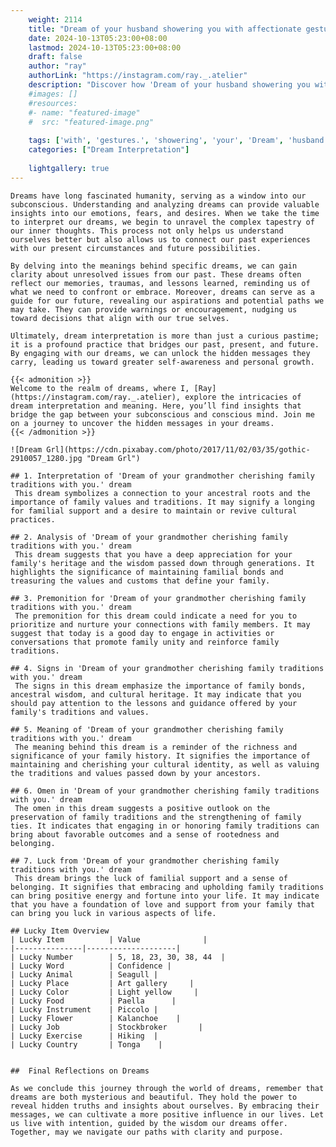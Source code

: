 ```yaml
---
    weight: 2114
    title: "Dream of your husband showering you with affectionate gestures."  # Assuming 'title' column exists
    date: 2024-10-13T05:23:00+08:00
    lastmod: 2024-10-13T05:23:00+08:00
    draft: false
    author: "ray"
    authorLink: "https://instagram.com/ray._.atelier"
    description: "Discover how 'Dream of your husband showering you with affectionate gestures.' can interpret your future and uncover its significant meanings in your life."
    #images: []
    #resources:
    #- name: "featured-image"
    #  src: "featured-image.png"
    
    tags: ['with', 'gestures.', 'showering', 'your', 'Dream', 'husband', 'affectionate', 'of', 'you']
    categories: ["Dream Interpretation"]
    
    lightgallery: true
---
```

    
    Dreams have long fascinated humanity, serving as a window into our subconscious. Understanding and analyzing dreams can provide valuable insights into our emotions, fears, and desires. When we take the time to interpret our dreams, we begin to unravel the complex tapestry of our inner thoughts. This process not only helps us understand ourselves better but also allows us to connect our past experiences with our present circumstances and future possibilities.
    
    By delving into the meanings behind specific dreams, we can gain clarity about unresolved issues from our past. These dreams often reflect our memories, traumas, and lessons learned, reminding us of what we need to confront or embrace. Moreover, dreams can serve as a guide for our future, revealing our aspirations and potential paths we may take. They can provide warnings or encouragement, nudging us toward decisions that align with our true selves.
    
    Ultimately, dream interpretation is more than just a curious pastime; it is a profound practice that bridges our past, present, and future. By engaging with our dreams, we can unlock the hidden messages they carry, leading us toward greater self-awareness and personal growth.
    
    {{< admonition >}}
    Welcome to the realm of dreams, where I, [Ray](https://instagram.com/ray._.atelier), explore the intricacies of dream interpretation and meaning. Here, you’ll find insights that bridge the gap between your subconscious and conscious mind. Join me on a journey to uncover the hidden messages in your dreams.
    {{< /admonition >}}
    
    ![Dream Grl](https://cdn.pixabay.com/photo/2017/11/02/03/35/gothic-2910057_1280.jpg "Dream Grl")
    
    ## 1. Interpretation of 'Dream of your grandmother cherishing family traditions with you.' dream
     This dream symbolizes a connection to your ancestral roots and the importance of family values and traditions. It may signify a longing for familial support and a desire to maintain or revive cultural practices.
    
    ## 2. Analysis of 'Dream of your grandmother cherishing family traditions with you.' dream
     This dream suggests that you have a deep appreciation for your family's heritage and the wisdom passed down through generations. It highlights the significance of maintaining familial bonds and treasuring the values and customs that define your family.
    
    ## 3. Premonition for 'Dream of your grandmother cherishing family traditions with you.' dream
     The premonition for this dream could indicate a need for you to prioritize and nurture your connections with family members. It may suggest that today is a good day to engage in activities or conversations that promote family unity and reinforce family traditions.
    
    ## 4. Signs in 'Dream of your grandmother cherishing family traditions with you.' dream
     The signs in this dream emphasize the importance of family bonds, ancestral wisdom, and cultural heritage. It may indicate that you should pay attention to the lessons and guidance offered by your family's traditions and values.
    
    ## 5. Meaning of 'Dream of your grandmother cherishing family traditions with you.' dream
     The meaning behind this dream is a reminder of the richness and significance of your family history. It signifies the importance of maintaining and cherishing your cultural identity, as well as valuing the traditions and values passed down by your ancestors.
    
    ## 6. Omen in 'Dream of your grandmother cherishing family traditions with you.' dream
     The omen in this dream suggests a positive outlook on the preservation of family traditions and the strengthening of family ties. It indicates that engaging in or honoring family traditions can bring about favorable outcomes and a sense of rootedness and belonging.
    
    ## 7. Luck from 'Dream of your grandmother cherishing family traditions with you.' dream
     This dream brings the luck of familial support and a sense of belonging. It signifies that embracing and upholding family traditions can bring positive energy and fortune into your life. It may indicate that you have a foundation of love and support from your family that can bring you luck in various aspects of life.
    
    ## Lucky Item Overview
    | Lucky Item          | Value              |
    |---------------|--------------------|
    | Lucky Number        | 5, 18, 23, 30, 38, 44  |
    | Lucky Word          | Confidence |
    | Lucky Animal        | Seagull |
    | Lucky Place         | Art gallery     |
    | Lucky Color         | Light yellow     |
    | Lucky Food          | Paella      |
    | Lucky Instrument    | Piccolo |
    | Lucky Flower        | Kalanchoe    |
    | Lucky Job           | Stockbroker       |
    | Lucky Exercise      | Hiking  |
    | Lucky Country       | Tonga    |
    
    
    ##  Final Reflections on Dreams
    
    As we conclude this journey through the world of dreams, remember that dreams are both mysterious and beautiful. They hold the power to reveal hidden truths and insights about ourselves. By embracing their messages, we can cultivate a more positive influence in our lives. Let us live with intention, guided by the wisdom our dreams offer. Together, may we navigate our paths with clarity and purpose.
    